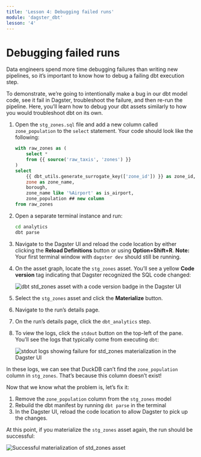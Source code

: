 ```yaml
---
title: 'Lesson 4: Debugging failed runs'
module: 'dagster_dbt'
lesson: '4'
---
```


# Debugging failed runs

Data engineers spend more time debugging failures than writing new pipelines, so it’s important to know how to debug a failing dbt execution step. 

To demonstrate, we’re going to intentionally make a bug in our dbt model code, see it fail in Dagster, troubleshoot the failure, and then re-run the pipeline. Here, you’ll learn how to debug your dbt assets similarly to how you would troubleshoot dbt on its own.

1. Open the `stg_zones.sql` file and add a new column called `zone_population` to the `select` statement. Your code should look like the following:
    
   ```sql
   with raw_zones as (
       select *
       from {{ source('raw_taxis', 'zones') }}
   )
   select
       {{ dbt_utils.generate_surrogate_key(['zone_id']) }} as zone_id,
       zone as zone_name,
       borough,
       zone_name like '%Airport' as is_airport,
       zone_population ## new column
   from raw_zones
   ```
    
2. Open a separate terminal instance and run:
    
   ```bash
   cd analytics
   dbt parse
   ```
    
3. Navigate to the Dagster UI and reload the code location by either clicking the **Reload Definitions** button or using **Option+Shift+R**. **Note:** Your first terminal window with `dagster dev` should still be running.
4. On the asset graph, locate the `stg_zones` asset. You’ll see a yellow **Code version** tag indicating that Dagster recognized the SQL code changed:
    
    ![dbt std_zones asset with a code version badge in the Dagster UI](/images/dagster-dbt/lesson-4/stg-zones-code-version.png)
    
5. Select the `stg_zones` asset and click the **Materialize** button.
6. Navigate to the run’s details page.
7. On the run’s details page, click the `dbt_analytics` step. 
8. To view the logs, click the `stdout` button on the top-left of the pane. You’ll see the logs that typically come from executing `dbt`:
    
    ![stdout logs showing failure for std_zones materialization in the Dagster UI](/images/dagster-dbt/lesson-4/stg-zones-stdout-failure.png)
    
In these logs, we can see that DuckDB can’t find the `zone_population` column in `stg_zones`. That’s because this column doesn’t exist!

Now that we know what the problem is, let’s fix it:

1. Remove the `zone_population` column from the `stg_zones` model
2. Rebuild the dbt manifest by running `dbt parse` in the terminal
3. In the Dagster UI, reload the code location to allow Dagster to pick up the changes.

At this point, if you materialize the  `stg_zones` asset again, the run should be successful:

![Successful materialization of std_zones asset](/images/dagster-dbt/lesson-4/std-zones-success.png)